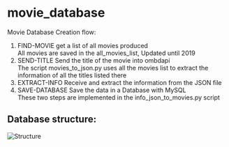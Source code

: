 # movie_database

Movie Database Creation flow:
1.	FIND-MOVIE get a list of all movies produced <br />
All movies are saved in the all_movies_list, Updated until 2019
2.	SEND-TITLE Send the title of the movie into ombdapi <br />
The script movies_to_json.py uses all the movies list to extract the information of all the titles listed there
3.	EXTRACT-INFO Receive and extract the information from the JSON file  <br />
4.	SAVE-DATABASE Save the data in a Database with MySQL <br />
These two steps are implemented in the info_json_to_movies.py script

## Database structure:

![Structure](https://github.com/[JonathanKit]/[movie_database]/blob/[main]/database_structure.svg?raw=true)
